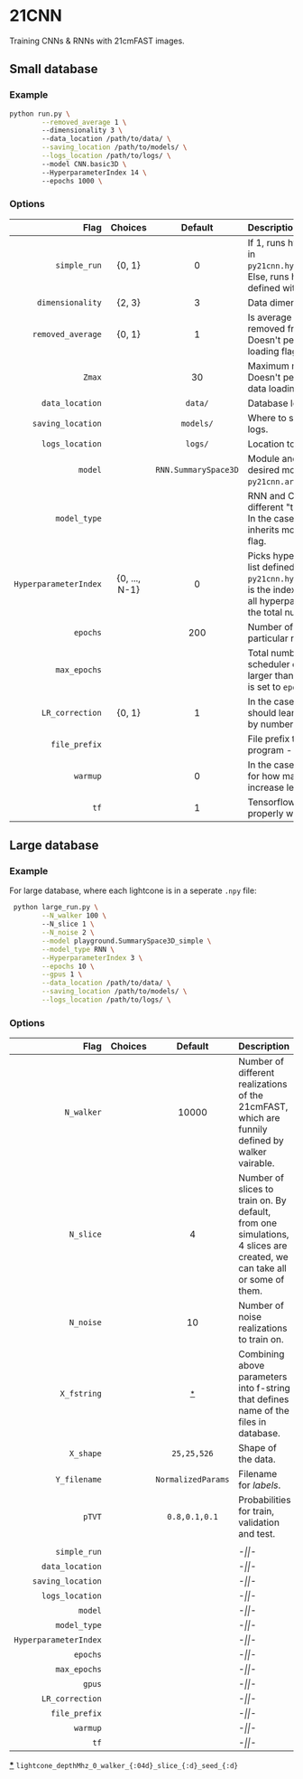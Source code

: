 # 21CNN
Training CNNs & RNNs with 21cmFAST images.

## Small database
### Example
```bash
python run.py \
        --removed_average 1 \ 
        --dimensionality 3 \  
        --data_location /path/to/data/ \
        --saving_location /path/to/models/ \
        --logs_location /path/to/logs/ \ 
        --model CNN.basic3D \ 
        --HyperparameterIndex 14 \ 
        --epochs 1000 \
```
### Options
| Flag | Choices | Default | Description|
| ---:| :------:| :------:| :------ |
| `simple_run` | {0, 1} | 0 | If 1, runs hyperparameters defined in `py21cnn.hyperparamters.HP_simple`. Else, runs hyperparameters defined with `HyperparameterIndex`. |
| `dimensionality` | {2, 3} | 3 | Data dimensionality. |
| `removed_average` | {0, 1} | 1 | Is average for each redshift removed from the lightcone? Doesn't perform calculation, data loading flag. |
| `Zmax` | | 30 | Maximum redshift considered. Doesn't perform the actual cut, data loading flag. |
| `data_location` |  | `data/` | Database location. |
| `saving_location` |  | `models/` | Where to save models, summary, logs. |
| `logs_location` |  | `logs/` | Location to save Tensorboard logs. |
| `model` |  | `RNN.SummarySpace3D` | Module and class name of the desired model, defined in `py21cnn.architectures`. |
| `model_type` | | | RNN and CNN models require different "time dimension" location. In the case it's not specified, inherits module name of the `model` flag. |
| `HyperparameterIndex` | {0, ..., N-1} | 0 | Picks hyperparameters from the list defined in `py21cnn.hyperparameters.HP`. Value is the index of cartesian product of all hyperparameters, where N is the total number of combinations. |
| `epochs` | | 200 | Number of epochs to train in the particular run. |
| `max_epochs` | | | Total number of epochs to train, LR scheduler depends on it. Has to be larger than `epochs`. If not specified, is set to `epochs`. |
| `LR_correction` | {0, 1} | 1 | In the case of multi-gpu training, should learning rate be multiplied by number of GPUs? |
| `file_prefix` | | ` ` | File prefix to all outputs of the program - saved models, logs. |
| `warmup` | | 0 | In the case of multi-gpu training, for how many epochs to linearly increase learining rate? |
| `tf` | | 1 | Tensorflow version, not working properly with tf2 at the moment. |

## Large database
### Example
For large database, where each lightcone is in a seperate `.npy` file:
```bash
 python large_run.py \
        --N_walker 100 \ 
        --N_slice 1 \
        --N_noise 2 \
        --model playground.SummarySpace3D_simple \
        --model_type RNN \
        --HyperparameterIndex 3 \
        --epochs 10 \
        --gpus 1 \
        --data_location /path/to/data/ \
        --saving_location /path/to/models/ \
        --logs_location /path/to/logs/ \
```
### Options
| Flag | Choices | Default | Description|
| ---:| :------:| :------:| :------ |
| `N_walker` | | 10000 | Number of different realizations of the 21cmFAST, which are funnily defined by walker vairable. |
| `N_slice` | | 4 | Number of slices to train on. By default, from one simulations, 4 slices are created, we can take all or some of them. |
| `N_noise` | | 10 | Number of noise realizations to train on. |
| `X_fstring` | | <sup id="a1">[\*](#f1)</sup> | Combining above parameters into f-string that defines name of the files in database. |
| `X_shape` | | `25,25,526` | Shape of the data. |
| `Y_filename` | | `NormalizedParams` | Filename for _labels_. |
| `pTVT` | | `0.8,0.1,0.1` | Probabilities for train, validation and test. |
| | | | |
| `simple_run` | | | _-\|\|-_ |
| `data_location` | | | _-\|\|-_|
| `saving_location`| | | _-\|\|-_|
| `logs_location`| | | _-\|\|-_|
| `model`| | | _-\|\|-_|
| `model_type`| | | _-\|\|-_|
| `HyperparameterIndex`| | | _-\|\|-_|
| `epochs`| | | _-\|\|-_|
| `max_epochs`| | | _-\|\|-_|
| `gpus`| | | _-\|\|-_|
| `LR_correction`| | | _-\|\|-_|
| `file_prefix`| | | _-\|\|-_|
| `warmup`| | | _-\|\|-_|
| `tf`| | | _-\|\|-_|

<b id="f1">[\*](#a1)</b> `lightcone_depthMhz_0_walker_{:04d}_slice_{:d}_seed_{:d}`
